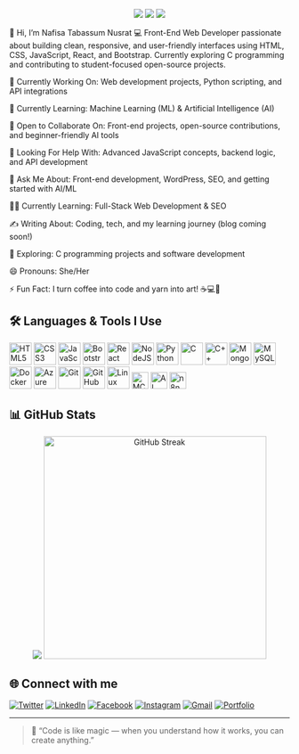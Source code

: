 <p align="center">
  <img src="https://img.shields.io/badge/Nafisa-6f42c1?style=for-the-badge&logoColor=white" />
  <img src="https://img.shields.io/badge/Tabassum-e83e8c?style=for-the-badge&logoColor=white" />
  <img src="https://img.shields.io/badge/Nusrat-0366d6?style=for-the-badge&logoColor=white" />
</p>

👋 Hi, I’m Nafisa Tabassum Nusrat
💻 Front-End Web Developer passionate about building clean, responsive, and user-friendly interfaces using HTML, CSS, JavaScript, React, and Bootstrap. Currently exploring C programming and contributing to student-focused open-source projects.

🔭 Currently Working On: Web development projects, Python scripting, and API integrations

🌱 Currently Learning: Machine Learning (ML) & Artificial Intelligence (AI)

👯 Open to Collaborate On: Front-end projects, open-source contributions, and beginner-friendly AI tools

🤝 Looking For Help With: Advanced JavaScript concepts, backend logic, and API development

💬 Ask Me About: Front-end development, WordPress, SEO, and getting started with AI/ML

🧑‍💻 Currently Learning: Full-Stack Web Development & SEO

✍️ Writing About: Coding, tech, and my learning journey (blog coming soon!)

🌱 Exploring: C programming projects and software development


😄 Pronouns: She/Her

⚡ Fun Fact: I turn coffee into code and yarn into art! ☕💻🧶





## 🛠️ Languages & Tools I Use

<p>
  <!-- Frontend -->
  <img src="https://cdn.jsdelivr.net/gh/devicons/devicon/icons/html5/html5-original.svg" width="40" alt="HTML5"/>
  <img src="https://cdn.jsdelivr.net/gh/devicons/devicon/icons/css3/css3-original.svg" width="40" alt="CSS3"/>
  <img src="https://cdn.jsdelivr.net/gh/devicons/devicon/icons/javascript/javascript-original.svg" width="40" alt="JavaScript"/>
  <img src="https://cdn.jsdelivr.net/gh/devicons/devicon/icons/bootstrap/bootstrap-plain.svg" width="40" alt="Bootstrap"/>
  <img src="https://cdn.jsdelivr.net/gh/devicons/devicon/icons/react/react-original.svg" width="40" alt="React"/>
  <img src="https://cdn.jsdelivr.net/gh/devicons/devicon/icons/nodejs/nodejs-original.svg" width="40" alt="NodeJS"/>

  <!-- Programming Languages -->
  <img src="https://cdn.jsdelivr.net/gh/devicons/devicon/icons/python/python-original.svg" width="40" alt="Python"/>
  <img src="https://cdn.jsdelivr.net/gh/devicons/devicon/icons/c/c-original.svg" width="40" alt="C"/>
  <img src="https://cdn.jsdelivr.net/gh/devicons/devicon/icons/cplusplus/cplusplus-original.svg" width="40" alt="C++"/>

  <!-- Databases -->
  <img src="https://cdn.jsdelivr.net/gh/devicons/devicon/icons/mongodb/mongodb-original.svg" width="40" alt="MongoDB"/>
  <img src="https://cdn.jsdelivr.net/gh/devicons/devicon/icons/mysql/mysql-original.svg" width="40" alt="MySQL"/>

  <!-- DevOps & Cloud -->
  <img src="https://cdn.jsdelivr.net/gh/devicons/devicon/icons/docker/docker-original.svg" width="40" alt="Docker"/>
  <img src="https://cdn.jsdelivr.net/gh/devicons/devicon/icons/azure/azure-original.svg" width="40" alt="Azure"/>

  <!-- Tools & Version Control -->
  <img src="https://cdn.jsdelivr.net/gh/devicons/devicon/icons/git/git-original.svg" width="40" alt="Git"/>
  <img src="https://cdn.jsdelivr.net/gh/devicons/devicon/icons/github/github-original.svg" width="40" alt="GitHub"/>
  <img src="https://cdn.jsdelivr.net/gh/devicons/devicon/icons/linux/linux-original.svg" width="40" alt="Linux"/>

  <!-- Automation -->
 

  <!-- Certifications & AI/ML -->
  <img src="https://img.shields.io/badge/MCP-AI%20Agents-blue?style=for-the-badge&logo=microsoft&logoColor=white" height="30" alt="MCP"/>
  <img src="https://img.shields.io/badge/AI_ML-blue?style=for-the-badge&logo=artificial-intelligence&logoColor=white" height="30" alt="AI and ML"/>
  <img src="https://img.shields.io/badge/n8n-blue?style=for-the-badge&logo=n8n&logoColor=white" height="30" alt="n8n"/>
</p>
</p>



## 📊 GitHub Stats


<div align="center">
  <img src="https://github-readme-stats.vercel.app/api/top-langs/?username=nafisatabassumnusrat&layout=compact&theme=radical"/>
  <img src="https://github-readme-streak-stats.herokuapp.com/?user=nafisatabassumnusrat&theme=radical&hide_border=true" width="400" alt="GitHub Streak"/>
</div>



## 🌐 Connect with me
[![Twitter](https://img.shields.io/badge/-Twitter-1DA1F2?style=for-the-badge&logo=twitter&logoColor=white)](https://x.com/Tab_Nusrat)
[![LinkedIn](https://img.shields.io/badge/-LinkedIn-0077B5?style=for-the-badge&logo=linkedin&logoColor=white)](https://www.linkedin.com/in/nafisa-tabassum-nusrat-57134721a/)
[![Facebook](https://img.shields.io/badge/-Facebook-1877F2?style=for-the-badge&logo=facebook&logoColor=white)](https://www.facebook.com/share/16PVkQJTx9/)
[![Instagram](https://img.shields.io/badge/-Instagram-E4405F?style=for-the-badge&logo=instagram&logoColor=white)](https://www.instagram.com/nafisatabassumnusrat/)
[![Gmail](https://img.shields.io/badge/-Gmail-EA4335?style=for-the-badge&logo=gmail&logoColor=white)](mailto:nafisa.nusrat123@gmail.com)
[![Portfolio](https://img.shields.io/badge/-Portfolio-14a800?style=for-the-badge&logo=google-chrome&logoColor=white)](https://www.canva.com/design/DAGbKmu9axU/5DO4vnw4TdGuFX8WTmwQyw/view?utm_content=DAGbKmu9axU&utm_campaign=designshare&utm_medium=link2&utm_source=uniquelinks&utlId=ha65b22724b)


---

> 🌟 “Code is like magic — when you understand how it works, you can create anything.”
